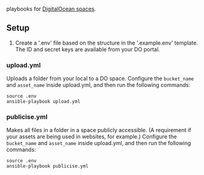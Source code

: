 playbooks for [DigitalOcean spaces](https://www.digitalocean.com/products/spaces/).

## Setup

1. Create a '.env' file based on the structure in the '.example.env'
template. The ID and secret keys are available from your DO portal.

### upload.yml 

Uploads a folder from your local to a DO space. Configure the `bucket_name` and
`asset_name` inside upload.yml, and then run the following commands:
```
source .env
ansible-playbook upload.yml
```
### publicise.yml

Makes all files in a folder in a space publicly accessible. (A requirement if
your assets are being used in websites, for example.) Configure the
`bucket_name` and `asset_name` inside upload.yml, and then run the following
commands:

```
source .env
ansible-playbook publicise.yml
```
